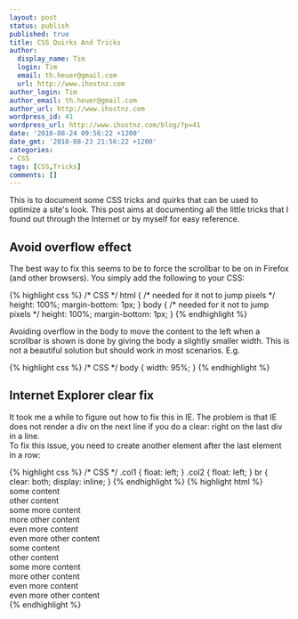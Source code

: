 ```yaml
---
layout: post
status: publish
published: true
title: CSS Quirks And Tricks
author:
  display_name: Tim
  login: Tim
  email: th.heuer@gmail.com
  url: http://www.ihostnz.com
author_login: Tim
author_email: th.heuer@gmail.com
author_url: http://www.ihostnz.com
wordpress_id: 41
wordpress_url: http://www.ihostnz.com/blog/?p=41
date: '2010-08-24 09:56:22 +1200'
date_gmt: '2010-08-23 21:56:22 +1200'
categories:
- CSS
tags: [CSS,Tricks]
comments: []
---
```

<p>This is to document some CSS tricks and quirks that can be used to optimize a site's look. This post aims at documenting all the little tricks that I found out through the Internet or by myself for easy reference.</p>

<h2>Avoid overflow effect</h2>
<p>The best way to fix this seems to be to force the scrollbar to be on in Firefox (and other browsers). You simply add the following to your CSS:</p>
{% highlight css %}
/* CSS */
html {
  /* needed for it not to jump pixels */
  height: 100%; 
  margin-bottom: 1px;
}
body {
  /* needed for it not to jump pixels */
  height: 100%; 
  margin-bottom: 1px;
}
{% endhighlight %}
<p>Avoiding overflow in the body to move the content to the left when a scrollbar is shown is done by giving the body a slightly smaller width. This is not a beautiful solution but should work in most scenarios. E.g.</p>
{% highlight css %}
/* CSS */
body {
  width: 95%;
}
{% endhighlight %}
<h2>Internet Explorer clear fix</h2>
<p>It took me a while to figure out how to fix this in IE. The problem is that IE does not render a div on the next line if you do a clear: right on the last div in a line.<br />
To fix this issue, you need to create another element after the last element in a row:</p>
{% highlight css %}
/* CSS */
.col1 {
  float: left;
}
.col2 {
  float: left;
}
br {
  clear: both;
  display: inline;
}
{% endhighlight %}
{% highlight html %}
<!-- HTML -->
<div class="col1">some content</div>
<div class="col2">other content</div>
<div class="col1">some more content</div>
<div class="col2">more other content</div>
<div class="col1">even more content</div>
<div class="col2">even more other content</div>
<div class="col1">some content</div>
<div class="col2">other content</div>
<div class="col1">some more content</div>
<div class="col2">more other content</div>
<div class="col1">even more content</div>
<div class="col2">even more other content</div>
{% endhighlight %}
